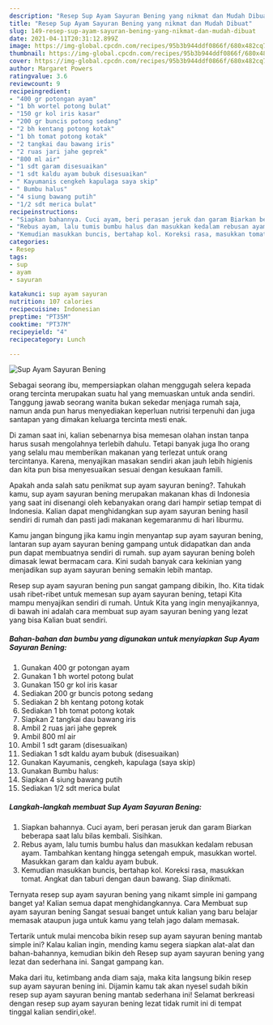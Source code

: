 ```yaml
---
description: "Resep Sup Ayam Sayuran Bening yang nikmat dan Mudah Dibuat"
title: "Resep Sup Ayam Sayuran Bening yang nikmat dan Mudah Dibuat"
slug: 149-resep-sup-ayam-sayuran-bening-yang-nikmat-dan-mudah-dibuat
date: 2021-04-11T20:31:12.899Z
image: https://img-global.cpcdn.com/recipes/95b3b944ddf0866f/680x482cq70/sup-ayam-sayuran-bening-foto-resep-utama.jpg
thumbnail: https://img-global.cpcdn.com/recipes/95b3b944ddf0866f/680x482cq70/sup-ayam-sayuran-bening-foto-resep-utama.jpg
cover: https://img-global.cpcdn.com/recipes/95b3b944ddf0866f/680x482cq70/sup-ayam-sayuran-bening-foto-resep-utama.jpg
author: Margaret Powers
ratingvalue: 3.6
reviewcount: 9
recipeingredient:
- "400 gr potongan ayam"
- "1 bh wortel potong bulat"
- "150 gr kol iris kasar"
- "200 gr buncis potong sedang"
- "2 bh kentang potong kotak"
- "1 bh tomat potong kotak"
- "2 tangkai dau bawang iris"
- "2 ruas jari jahe geprek"
- "800 ml air"
- "1 sdt garam disesuaikan"
- "1 sdt kaldu ayam bubuk disesuaikan"
- " Kayumanis cengkeh kapulaga saya skip"
- " Bumbu halus"
- "4 siung bawang putih"
- "1/2 sdt merica bulat"
recipeinstructions:
- "Siapkan bahannya. Cuci ayam, beri perasan jeruk dan garam Biarkan beberapa saat lalu bilas kembali. Sisihkan."
- "Rebus ayam, lalu tumis bumbu halus dan masukkan kedalam rebusan ayam. Tambahkan kentang hingga setengah empuk, masukkan wortel. Masukkan garam dan kaldu ayam bubuk."
- "Kemudian masukkan buncis, bertahap kol. Koreksi rasa, masukkan tomat. Angkat dan taburi dengan daun bawang. Siap dinikmati."
categories:
- Resep
tags:
- sup
- ayam
- sayuran

katakunci: sup ayam sayuran 
nutrition: 107 calories
recipecuisine: Indonesian
preptime: "PT35M"
cooktime: "PT37M"
recipeyield: "4"
recipecategory: Lunch

---
```



![Sup Ayam Sayuran Bening](https://img-global.cpcdn.com/recipes/95b3b944ddf0866f/680x482cq70/sup-ayam-sayuran-bening-foto-resep-utama.jpg)

Sebagai seorang ibu, mempersiapkan olahan menggugah selera kepada orang tercinta merupakan suatu hal yang memuaskan untuk anda sendiri. Tanggung jawab seorang  wanita bukan sekedar menjaga rumah saja, namun anda pun harus menyediakan keperluan nutrisi terpenuhi dan juga santapan yang dimakan keluarga tercinta mesti enak.

Di zaman  saat ini, kalian sebenarnya bisa memesan olahan instan tanpa harus susah mengolahnya terlebih dahulu. Tetapi banyak juga lho orang yang selalu mau memberikan makanan yang terlezat untuk orang tercintanya. Karena, menyajikan masakan sendiri akan jauh lebih higienis dan kita pun bisa menyesuaikan sesuai dengan kesukaan famili. 



Apakah anda salah satu penikmat sup ayam sayuran bening?. Tahukah kamu, sup ayam sayuran bening merupakan makanan khas di Indonesia yang saat ini disenangi oleh kebanyakan orang dari hampir setiap tempat di Indonesia. Kalian dapat menghidangkan sup ayam sayuran bening hasil sendiri di rumah dan pasti jadi makanan kegemaranmu di hari liburmu.

Kamu jangan bingung jika kamu ingin menyantap sup ayam sayuran bening, lantaran sup ayam sayuran bening gampang untuk didapatkan dan anda pun dapat membuatnya sendiri di rumah. sup ayam sayuran bening boleh dimasak lewat bermacam cara. Kini sudah banyak cara kekinian yang menjadikan sup ayam sayuran bening semakin lebih mantap.

Resep sup ayam sayuran bening pun sangat gampang dibikin, lho. Kita tidak usah ribet-ribet untuk memesan sup ayam sayuran bening, tetapi Kita mampu menyajikan sendiri di rumah. Untuk Kita yang ingin menyajikannya, di bawah ini adalah cara membuat sup ayam sayuran bening yang lezat yang bisa Kalian buat sendiri.

<!--inarticleads1-->

##### Bahan-bahan dan bumbu yang digunakan untuk menyiapkan Sup Ayam Sayuran Bening:

1. Gunakan 400 gr potongan ayam
1. Gunakan 1 bh wortel potong bulat
1. Gunakan 150 gr kol iris kasar
1. Sediakan 200 gr buncis potong sedang
1. Sediakan 2 bh kentang potong kotak
1. Sediakan 1 bh tomat potong kotak
1. Siapkan 2 tangkai dau bawang iris
1. Ambil 2 ruas jari jahe geprek
1. Ambil 800 ml air
1. Ambil 1 sdt garam (disesuaikan)
1. Sediakan 1 sdt kaldu ayam bubuk (disesuaikan)
1. Gunakan  Kayumanis, cengkeh, kapulaga (saya skip)
1. Gunakan  Bumbu halus:
1. Siapkan 4 siung bawang putih
1. Sediakan 1/2 sdt merica bulat




<!--inarticleads2-->

##### Langkah-langkah membuat Sup Ayam Sayuran Bening:

1. Siapkan bahannya. Cuci ayam, beri perasan jeruk dan garam Biarkan beberapa saat lalu bilas kembali. Sisihkan.
1. Rebus ayam, lalu tumis bumbu halus dan masukkan kedalam rebusan ayam. Tambahkan kentang hingga setengah empuk, masukkan wortel. Masukkan garam dan kaldu ayam bubuk.
1. Kemudian masukkan buncis, bertahap kol. Koreksi rasa, masukkan tomat. Angkat dan taburi dengan daun bawang. Siap dinikmati.




Ternyata resep sup ayam sayuran bening yang nikamt simple ini gampang banget ya! Kalian semua dapat menghidangkannya. Cara Membuat sup ayam sayuran bening Sangat sesuai banget untuk kalian yang baru belajar memasak ataupun juga untuk kamu yang telah jago dalam memasak.

Tertarik untuk mulai mencoba bikin resep sup ayam sayuran bening mantab simple ini? Kalau kalian ingin, mending kamu segera siapkan alat-alat dan bahan-bahannya, kemudian bikin deh Resep sup ayam sayuran bening yang lezat dan sederhana ini. Sangat gampang kan. 

Maka dari itu, ketimbang anda diam saja, maka kita langsung bikin resep sup ayam sayuran bening ini. Dijamin kamu tak akan nyesel sudah bikin resep sup ayam sayuran bening mantab sederhana ini! Selamat berkreasi dengan resep sup ayam sayuran bening lezat tidak rumit ini di tempat tinggal kalian sendiri,oke!.

